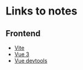 # Links to notes

## Frontend

- [Vite](https://vitejs.dev/guide/)
- [Vue 3](https://vuejs.org/tutorial/#step-1)
- [Vue devtools](https://addons.mozilla.org/en-US/firefox/addon/vue-js-devtools/)
